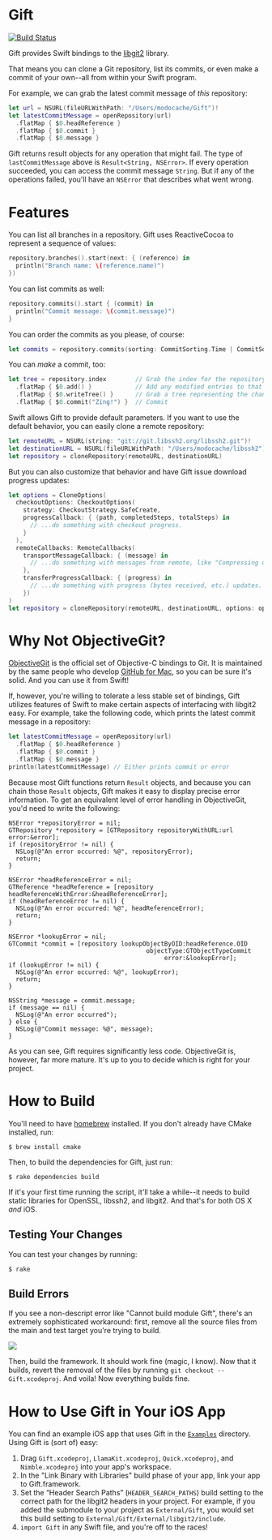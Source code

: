 # Gift

[![Build
Status](https://travis-ci.org/modocache/Gift.svg?branch=master)](https://travis-ci.org/modocache/Gift)

Gift provides Swift bindings to the
[libgit2](https://github.com/libgit2/libgit2) library.

That means you can clone a Git repository, list its commits,
or even make a commit of your own--all from within your Swift
program.

For example, we can grab the latest commit message of *this*
repository:

```swift
let url = NSURL(fileURLWithPath: "/Users/modocache/Gift")!
let latestCommitMessage = openRepository(url)
  .flatMap { $0.headReference }
  .flatMap { $0.commit }
  .flatMap { $0.message }
```

Gift returns result objects for any operation that might fail. The type
of `lastCommitMessage` above is `Result<String, NSError>`. If every
operation succeeded, you can access the commit message `String`. But if
any of the operations failed, you'll have an `NSError` that describes
what went wrong.

# Features

You can list all branches in a repository. Gift uses ReactiveCocoa to
represent a sequence of values:

```swift
repository.branches().start(next: { (reference) in
  println("Branch name: \(reference.name)")
})
```

You can list commits as well:

```swift
repository.commits().start { (commit) in
  println("Commit message: \(commit.message)")
}
```

You can order the commits as you please, of course:

```swift
let commits = repository.commits(sorting: CommitSorting.Time | CommitSorting.Reverse)
```

You can *make* a commit, too:

```swift
let tree = repository.index        // Grab the index for the repository
  .flatMap { $0.add() }            // Add any modified entries to that index
  .flatMap { $0.writeTree() }      // Grab a tree representing the changeset
  .flatMap { $0.commit("Zing!") }  // Commit
```

Swift allows Gift to provide default parameters. If you want to use the
default behavior, you can easily clone a remote repository:

```swift
let remoteURL = NSURL(string: "git://git.libssh2.org/libssh2.git")!
let destinationURL = NSURL(fileURLWithPath: "/Users/modocache/libssh2")!
let repository = cloneRepository(remoteURL, destinationURL)
```

But you can also customize that behavior and have Gift issue download
progress updates:

```swift
let options = CloneOptions(
  checkoutOptions: CheckoutOptions(
    strategy: CheckoutStrategy.SafeCreate,
    progressCallback: { (path, completedSteps, totalSteps) in
      // ...do something with checkout progress.
    }
  ),
  remoteCallbacks: RemoteCallbacks(
    transportMessageCallback: { (message) in
      // ...do something with messages from remote, like "Compressing objects: 1% (47/4619)"
    },
    transferProgressCallback: { (progress) in
      // ...do something with progress (bytes received, etc.) updates.
    })
)
let repository = cloneRepository(remoteURL, destinationURL, options: options)
```

# Why Not ObjectiveGit?

[ObjectiveGit](https://github.com/libgit2/objective-git) is the official
set of Objective-C bindings to Git. It is maintained by the same people
who develop [GitHub for Mac](https://mac.github.com/), so you can be
sure it's solid. And you can use it from Swift!

If, however, you're willing to tolerate a less stable set of bindings,
Gift utilizes features of Swift to make certain aspects of interfacing
with libgit2 easy. For example, take the following code, which prints
the latest commit message in a repository:

```swift
let latestCommitMessage = openRepository(url)
  .flatMap { $0.headReference }
  .flatMap { $0.commit }
  .flatMap { $0.message }
println(latestCommitMessage) // Either prints commit or error
```

Because most Gift functions return `Result` objects, and because you can
chain those `Result` objects, Gift makes it easy to display precise
error information. To get an equivalent level of error handling in
ObjectiveGit, you'd need to write the following:

```objc
NSError *repositoryError = nil;
GTRepository *repository = [GTRepository repositoryWithURL:url error:&error];
if (repositoryError != nil) {
  NSLog(@"An error occurred: %@", repositoryError);
  return;
}

NSError *headReferenceError = nil;
GTReference *headReference = [repository headReferenceWithError:&headReferenceError];
if (headReferenceError != nil) {
  NSLog(@"An error occurred: %@", headReferenceError);
  return;
}

NSError *lookupError = nil;
GTCommit *commit = [repository lookupObjectByOID:headReference.OID
                                      objectType:GTObjectTypeCommit
                                           error:&lookupError];
if (lookupError != nil) {
  NSLog(@"An error occurred: %@", lookupError);
  return;
}

NSString *message = commit.message;
if (message == nil) {
  NSLog(@"An error occurred");
} else {
  NSLog(@"Commit message: %@", message);
}
```

As you can see, Gift requires significantly less code. ObjectiveGit is,
however, far more mature. It's up to you to decide which is right for
your project.

# How to Build

You'll need to have [homebrew](https://github.com/Homebrew/homebrew/)
installed. If you don't already have CMake installed, run:

```
$ brew install cmake
```

Then, to build the dependencies for Gift, just run:

```
$ rake dependencies build
```

If it's your first time running the script, it'll take a while--it
needs to build static libraries for OpenSSL, libssh2, and libgit2.
And that's for both OS X _and_ iOS.

## Testing Your Changes

You can test your changes by running:

```
$ rake
```

## Build Errors

If you see a non-descript error like "Cannot build module Gift", there's
an extremely sophisticated workaround: first, remove all the source files from
the main and test target you're trying to build.

![](https://s3.amazonaws.com/f.cl.ly/items/0M0V1y07081s2W34412w/Screen%20Shot%202015-01-22%20at%2010.09.29%20PM.png)

Then, build the framework. It should work fine (magic, I know). Now that
it builds, revert the removal of the files by running
`git checkout -- Gift.xcodeproj`. And voila! Now everything builds fine.

# How to Use Gift in Your iOS App

You can find an example iOS app that uses Gift in the
[`Examples`](https://github.com/modocache/Gift/tree/master/Examples/ExampleApp) directory. Using Gift
is (sort of) easy:

1. Drag `Gift.xcodeproj`, `LlamaKit.xcodeproj`, `Quick.xcodeproj`, and
   `Nimble.xcodeproj` into your app's workspace.
2. In the "Link Binary with Libraries" build phase of your app, link
   your app to Gift.framework.
3. Set the “Header Search Paths” (`HEADER_SEARCH_PATHS`) build setting to
   the correct path for the libgit2 headers in your project. For
   example, if you added the submodule to your project as
   `External/Gift`, you would set this build setting to
   `External/Gift/External/libgit2/include`.
4. `import Gift` in any Swift file, and you're off to the races!

